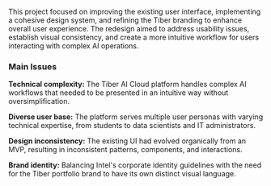 This project focused on improving the existing user interface, implementing a cohesive design system, and refining the Tiber branding to enhance overall user experience. The redesign aimed to address usability issues, establish visual consistency, and create a more intuitive workflow for users interacting with complex AI operations.

### Main Issues
**Technical complexity:**
The Tiber AI Cloud platform handles complex AI workflows that needed to be presented in an intuitive way without oversimplification.

**Diverse user base:**
The platform serves multiple user personas with varying technical expertise, from students to data scientists and IT administrators.

**Design inconsistency:**
The existing UI had evolved organically from an MVP, resulting in inconsistent patterns, components, and interactions.

**Brand identity:**
Balancing Intel's corporate identity guidelines with the need for the Tiber portfolio brand to have its own distinct visual language.